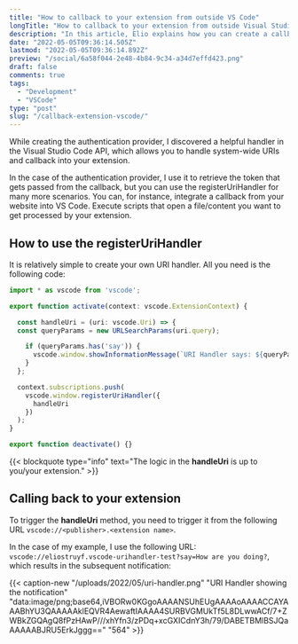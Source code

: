 ```yaml
---
title: "How to callback to your extension from outside VS Code"
longTitle: "How to callback to your extension from outside Visual Studio Code"
description: "In this article, Elio explains how you can create a callback URL that triggers your extension. This allows you to process files, open web pages, and more"
date: "2022-05-05T09:36:14.505Z"
lastmod: "2022-05-05T09:36:14.892Z"
preview: "/social/6a58f044-2e48-4b84-9c34-a34d7effd423.png"
draft: false
comments: true
tags:
  - "Development"
  - "VSCode"
type: "post"
slug: "/callback-extension-vscode/"
---
```


While creating the authentication provider, I discovered a helpful handler in the Visual Studio Code API, which allows you to handle system-wide URIs and callback into your extension.

In the case of the authentication provider, I use it to retrieve the token that gets passed from the callback, but you can use the registerUriHandler for many more scenarios. You can, for instance, integrate a callback from your website into VS Code. Execute scripts that open a file/content you want to get processed by your extension.

## How to use the registerUriHandler

It is relatively simple to create your own URI handler. All you need is the following code:

```typescript
import * as vscode from 'vscode';

export function activate(context: vscode.ExtensionContext) {

  const handleUri = (uri: vscode.Uri) => {
  const queryParams = new URLSearchParams(uri.query);

    if (queryParams.has('say')) {
      vscode.window.showInformationMessage(`URI Handler says: ${queryParams.get('say') as string}`);
    }
  };

  context.subscriptions.push(
    vscode.window.registerUriHandler({
      handleUri
    })
  );
}

export function deactivate() {}
```

{{< blockquote type="info" text="The logic in the **handleUri** is up to you/your extension." >}}

## Calling back to your extension

To trigger the **handleUri** method, you need to trigger it from the following URL `vscode://<publisher>.<extension name>`.

In the case of my example, I use the following URL: `vscode://eliostruyf.vscode-urihandler-test?say=How are you doing?`, which results in the subsequent notification:

{{< caption-new "/uploads/2022/05/uri-handler.png" "URI Handler showing the notification"  "data:image/png;base64,iVBORw0KGgoAAAANSUhEUgAAAAoAAAACCAYAAABhYU3QAAAAAklEQVR4AewaftIAAAA4SURBVGMUkTf5L8DLwwACf/7+ZWBkZGQAgQ8fPzHAwP///xhYfn3/zPDq+xcGXICdnY3h/79/DABETBMlBSJQaAAAAABJRU5ErkJggg==" "564" >}}